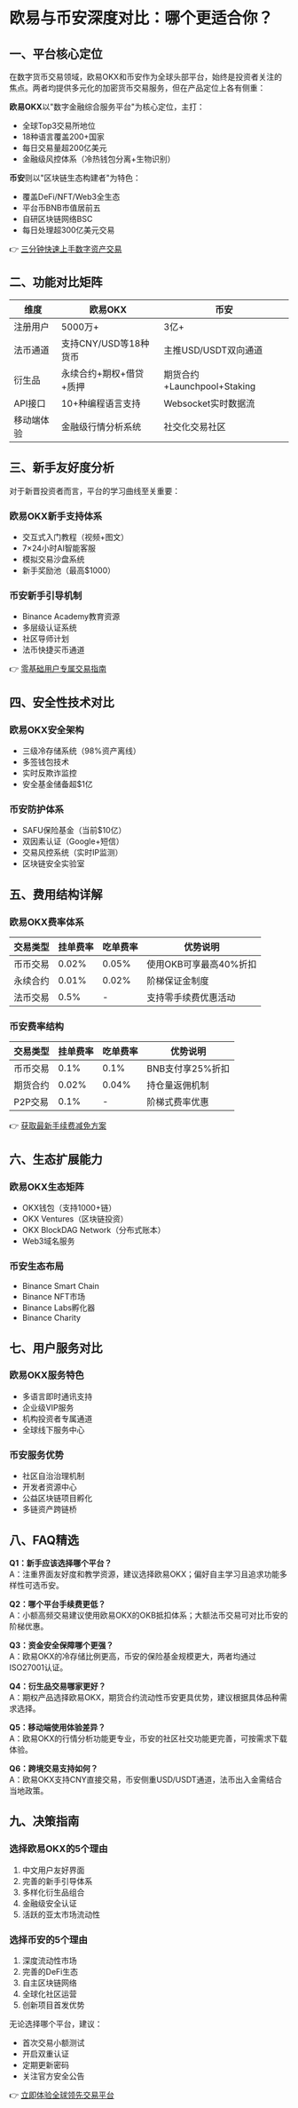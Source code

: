 # 欧易与币安深度对比：哪个更适合你？

## 一、平台核心定位

在数字货币交易领域，欧易OKX和币安作为全球头部平台，始终是投资者关注的焦点。两者均提供多元化的加密货币交易服务，但在产品定位上各有侧重：

**欧易OKX**以"数字金融综合服务平台"为核心定位，主打：
- 全球Top3交易所地位
- 18种语言覆盖200+国家
- 每日交易量超200亿美元
- 金融级风控体系（冷热钱包分离+生物识别）

**币安**则以"区块链生态构建者"为特色：
- 覆盖DeFi/NFT/Web3全生态
- 平台币BNB市值居前五
- 自研区块链网络BSC
- 每日处理超300亿美元交易

👉 [三分钟快速上手数字资产交易](https://bit.ly/okx_welcome)

## 二、功能对比矩阵

| 维度          | 欧易OKX                          | 币安                            |
|---------------|----------------------------------|---------------------------------|
| 注册用户      | 5000万+                          | 3亿+                            |
| 法币通道      | 支持CNY/USD等18种货币            | 主推USD/USDT双向通道            |
| 衍生品        | 永续合约+期权+借贷+质押          | 期货合约+Launchpool+Staking     |
| API接口       | 10+种编程语言支持                | Websocket实时数据流             |
| 移动端体验    | 金融级行情分析系统               | 社交化交易社区                  |

## 三、新手友好度分析

对于新晋投资者而言，平台的学习曲线至关重要：

### 欧易OKX新手支持体系
- 交互式入门教程（视频+图文）
- 7×24小时AI智能客服
- 模拟交易沙盘系统
- 新手奖励池（最高$1000）

### 币安新手引导机制
- Binance Academy教育资源
- 多层级认证系统
- 社区导师计划
- 法币快捷买币通道

👉 [零基础用户专属交易指南](https://bit.ly/okx_welcome)

## 四、安全性技术对比

### 欧易OKX安全架构
- 三级冷存储系统（98%资产离线）
- 多签钱包技术
- 实时反欺诈监控
- 安全基金储备超$1亿

### 币安防护体系
- SAFU保险基金（当前$10亿）
- 双因素认证（Google+短信）
- 交易风控系统（实时IP监测）
- 区块链安全实验室

## 五、费用结构详解

### 欧易OKX费率体系
| 交易类型 | 挂单费率 | 吃单费率 | 优势说明                 |
|----------|----------|----------|--------------------------|
| 币币交易 | 0.02%    | 0.05%    | 使用OKB可享最高40%折扣   |
| 永续合约 | 0.01%    | 0.02%    | 阶梯保证金制度           |
| 法币交易 | 0.5%     | -        | 支持零手续费优惠活动     |

### 币安费率结构
| 交易类型 | 挂单费率 | 吃单费率 | 优势说明                 |
|----------|----------|----------|--------------------------|
| 币币交易 | 0.1%     | 0.1%     | BNB支付享25%折扣         |
| 期货合约 | 0.02%    | 0.04%    | 持仓量返佣机制           |
| P2P交易  | 0.1%     | -        | 阶梯式费率优惠           |

👉 [获取最新手续费减免方案](https://bit.ly/okx_welcome)

## 六、生态扩展能力

### 欧易OKX生态矩阵
- OKX钱包（支持1000+链）
- OKX Ventures（区块链投资）
- OKX BlockDAG Network（分布式账本）
- Web3域名服务

### 币安生态布局
- Binance Smart Chain
- Binance NFT市场
- Binance Labs孵化器
- Binance Charity

## 七、用户服务对比

### 欧易OKX服务特色
- 多语言即时通讯支持
- 企业级VIP服务
- 机构投资者专属通道
- 全球线下服务中心

### 币安服务优势
- 社区自治治理机制
- 开发者资源中心
- 公益区块链项目孵化
- 多链资产跨链桥

## 八、FAQ精选

**Q1：新手应该选择哪个平台？**  
A：注重界面友好度和教学资源，建议选择欧易OKX；偏好自主学习且追求功能多样性可选币安。

**Q2：哪个平台手续费更低？**  
A：小额高频交易建议使用欧易OKX的OKB抵扣体系；大额法币交易可对比币安的阶梯优惠。

**Q3：资金安全保障哪个更强？**  
A：欧易OKX的冷存储比例更高，币安的保险基金规模更大，两者均通过ISO27001认证。

**Q4：衍生品交易哪家更好？**  
A：期权产品选择欧易OKX，期货合约流动性币安更具优势，建议根据具体品种需求选择。

**Q5：移动端使用体验差异？**  
A：欧易OKX的行情分析功能更专业，币安的社区社交功能更完善，可按需求下载体验。

**Q6：跨境交易支持如何？**  
A：欧易OKX支持CNY直接交易，币安侧重USD/USDT通道，法币出入金需结合当地政策。

## 九、决策指南

### 选择欧易OKX的5个理由
1. 中文用户友好界面
2. 完善的新手引导体系
3. 多样化衍生品组合
4. 金融级安全认证
5. 活跃的亚太市场流动性

### 选择币安的5个理由
1. 深度流动性市场
2. 完善的DeFi生态
3. 自主区块链网络
4. 全球化社区运营
5. 创新项目首发优势

无论选择哪个平台，建议：
- 首次交易小额测试
- 开启双重认证
- 定期更新密码
- 关注官方安全公告

👉 [立即体验全球领先交易平台](https://bit.ly/okx_welcome)